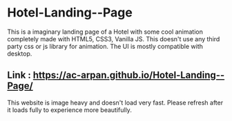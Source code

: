 # Hotel-Landing--Page
This is a imaginary landing page of a Hotel with some cool animation completely made with HTML5, CSS3, Vanilla JS. This doesn't use any third party css or js library for animation. The UI is mostly compatible with desktop.

## Link : https://ac-arpan.github.io/Hotel-Landing--Page/

This website is image heavy and doesn't load very fast. Please refresh after it loads fully to experience more beautifully.

